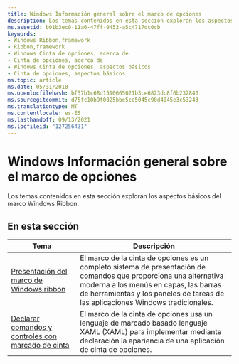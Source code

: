 ```yaml
---
title: Windows Información general sobre el marco de opciones
description: Los temas contenidos en esta sección exploran los aspectos básicos del marco Windows Ribbon.
ms.assetid: b01b3ec0-11a6-47ff-9453-a5c4717dc0cb
keywords:
- Windows Ribbon,framework
- Ribbon,framework
- Windows Cinta de opciones, acerca de
- Cinta de opciones, acerca de
- Windows Cinta de opciones, aspectos básicos
- Cinta de opciones, aspectos básicos
ms.topic: article
ms.date: 05/31/2018
ms.openlocfilehash: bf57b1c68d1510665021b3ce6823dc8f6b232840
ms.sourcegitcommit: d75fc10b9f0825bbe5ce5045c90d4045e3c53243
ms.translationtype: MT
ms.contentlocale: es-ES
ms.lasthandoff: 09/13/2021
ms.locfileid: "127256431"
---
```

# <a name="windows-ribbon-framework-overviews"></a>Windows Información general sobre el marco de opciones

Los temas contenidos en esta sección exploran los aspectos básicos del marco Windows Ribbon.

## <a name="in-this-section"></a>En esta sección



| Tema                                                                                     | Descripción                                                                                                                                                                                   |
|-------------------------------------------------------------------------------------------|-----------------------------------------------------------------------------------------------------------------------------------------------------------------------------------------------|
| [Presentación del marco de Windows ribbon](windowsribbon-introduction.md)<br/>     | El marco de la cinta de opciones es un completo sistema de presentación de comandos que proporciona una alternativa moderna a los menús en capas, las barras de herramientas y los paneles de tareas de las aplicaciones Windows tradicionales. <br/> |
| [Declarar comandos y controles con marcado de cinta](windowsribbon-schema.md)<br/> | El marco de la cinta de opciones usa un lenguaje de marcado basado lenguaje XAML (XAML) para implementar mediante declaración la apariencia de una aplicación de cinta de opciones. <br/>             |



 

 

 





